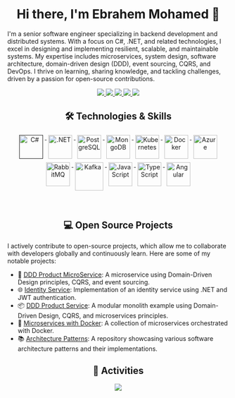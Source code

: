 ![]()


<h1 align="center">Hi there, I'm Ebrahem Mohamed 👋</h1>

I'm a senior software engineer specializing in backend development and distributed systems. With a focus on C#, .NET, and related technologies, I excel in designing and implementing resilient, scalable, and maintainable systems. My expertise includes microservices, system design, software architecture, domain-driven design (DDD), event sourcing, CQRS, and DevOps. I thrive on learning, sharing knowledge, and tackling challenges, driven by a passion for open-source contributions.

<p align="center"> 
 <a href="https://twitter.com/EbrahemOutlook" alt="Ebrahem Mohamed's twitter">
   <img src="https://img.shields.io/badge/%20-Twitter-%231DA1F2?logo=twitter&logoColor=white&style=for-the-badge" />
 </a>
 <a href="https://linkedin.com/in/ebrahemoutlook" alt="Ebrahem Mohamed's LinkedIn">
   <img src="https://img.shields.io/badge/%20-LinkedIn-%230A66C2?logo=linkedin&logoColor=white&style=for-the-badge" />
 </a>
 <a href="https://github.com/Ebrahem-Outlook" alt="Ebrahem Mohamed's GitHub">
   <img src="https://img.shields.io/badge/%20-GitHub-black?logo=GitHub&logoColor=white&style=for-the-badge" />
 </a>
 <a href="https://ebrahemoutlook.dev" alt="Ebrahem Mohamed's Blog">
   <img src="https://img.shields.io/static/v1?style=for-the-badge&message=Blog&color=%23F58025&logo=rss&logoColor=FFFFFF&label=" />
 </a>
 <a>
   <img src="https://komarev.com/ghpvc/?username=ebrahemoutlook&color=ff69b4&style=for-the-badge" />
 </a>
</p>

<h2 align="center">🛠 Technologies & Skills</h2>

<p align="center">
    <a href="">
        <img src="https://cdn.jsdelivr.net/gh/devicons/devicon/icons/csharp/csharp-original.svg" alt="C#" width="54" height="54" style="vertical-align:top; margin:4px;">
    </a>
    <a href="https://dotnet.microsoft.com/">
        <img src="https://cdn.jsdelivr.net/gh/devicons/devicon/icons/dotnetcore/dotnetcore-original.svg" alt=".NET" width="54" height="54" style="vertical-align:top; margin:4px;">
    </a>
    <a href="https://www.postgresql.org/">
        <img src="https://cdn.jsdelivr.net/gh/devicons/devicon/icons/postgresql/postgresql-original-wordmark.svg" alt="PostgreSQL" width="54" height="54" style="vertical-align:top; margin:4px;">
    </a>
    <a href="https://www.mongodb.com/">
        <img src="https://cdn.jsdelivr.net/gh/devicons/devicon/icons/mongodb/mongodb-original-wordmark.svg" alt="MongoDB" width="54" height="54" style="vertical-align:top; margin:4px;">
    </a>
    <a href="https://kubernetes.io/">
        <img src="https://cdn.jsdelivr.net/gh/devicons/devicon/icons/kubernetes/kubernetes-plain.svg" alt="Kubernetes" width="54" height="54" style="vertical-align:top; margin:4px;">
    </a>
    <a href="https://www.docker.com/">
        <img src="https://cdn.jsdelivr.net/gh/devicons/devicon/icons/docker/docker-original-wordmark.svg" alt="Docker" width="54" height="54" style="vertical-align:top; margin:4px;">
    </a>
    <a href="https://azure.microsoft.com/">
        <img src="https://cdn.jsdelivr.net/gh/devicons/devicon/icons/azure/azure-original.svg" alt="Azure" width="54" height="54" style="vertical-align:top; margin:4px;">
    </a>
    <a href="https://www.rabbitmq.com/">
        <img src="https://www.vectorlogo.zone/logos/rabbitmq/rabbitmq-icon.svg" alt="RabbitMQ" width="54" height="54" style="vertical-align:top; margin:4px;">
    </a>
    <a href="https://kafka.apache.org/">
        <img src="https://cdn.jsdelivr.net/gh/devicons/devicon/icons/apachekafka/apachekafka-original.svg" alt="Kafka" width="64" height="64" style="vertical-align:top; margin:4px;">
    </a>
    <a href="https://www.javascript.com/">
        <img src="https://cdn.jsdelivr.net/gh/devicons/devicon/icons/javascript/javascript-original.svg" alt="JavaScript" width="54" height="54" style="vertical-align:top; margin:4px;">
    </a>
    <a href="https://www.typescriptlang.org/">
        <img src="https://cdn.jsdelivr.net/gh/devicons/devicon/icons/typescript/typescript-original.svg" alt="TypeScript" width="54" height="54" style="vertical-align:top; margin:4px;">
    </a>
    <a href="https://angular.io/">
        <img src="https://cdn.jsdelivr.net/gh/devicons/devicon/icons/angularjs/angularjs-original.svg" alt="Angular" width="54" height="54" style="vertical-align:top; margin:4px;">
    </a>
</p>

<br/>

<h2 align="center">💻 Open Source Projects</h2>

<p align="left">
  I actively contribute to open-source projects, which allow me to collaborate with developers globally and continuously learn. Here are some of my notable projects:
</p>

- 🚀 [DDD Product MicroService](https://github.com/Ebrahem-Outlook/DDD-Product-MicroService): A microservice using Domain-Driven Design principles, CQRS, and event sourcing.
- 🌐 [Identity Service](https://github.com/Ebrahem-Outlook/Identity-Service): Implementation of an identity service using .NET and JWT authentication.
- 📦 [DDD Product Service](https://github.com/Ebrahem-Outlook/DDD-Product-Service): A modular monolith example using Domain-Driven Design, CQRS, and microservices principles.
- 🐳 [Microservices with Docker](https://github.com/Ebrahem-Outlook/Microservices-with-Docker): A collection of microservices orchestrated with Docker.
- 📚 [Architecture Patterns](https://github.com/Ebrahem-Outlook/Architecture-Patterns): A repository showcasing various software architecture patterns and their implementations.

<h2 align="center">🚀 Activities</h2>
<p align="center">
  <a href="#" alt="Ebrahem Mohamed's GitHub Stats"><img src="https://github-readme-stats.vercel.app/api?username=Ebrahem-Outlook" /></a>
</p>
